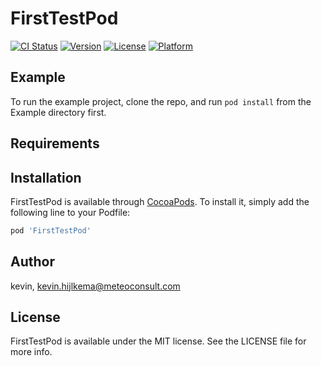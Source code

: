 # FirstTestPod

[![CI Status](http://img.shields.io/travis/kevin/FirstTestPod.svg?style=flat)](https://travis-ci.org/kevin/FirstTestPod)
[![Version](https://img.shields.io/cocoapods/v/FirstTestPod.svg?style=flat)](http://cocoapods.org/pods/FirstTestPod)
[![License](https://img.shields.io/cocoapods/l/FirstTestPod.svg?style=flat)](http://cocoapods.org/pods/FirstTestPod)
[![Platform](https://img.shields.io/cocoapods/p/FirstTestPod.svg?style=flat)](http://cocoapods.org/pods/FirstTestPod)

## Example

To run the example project, clone the repo, and run `pod install` from the Example directory first.

## Requirements

## Installation

FirstTestPod is available through [CocoaPods](http://cocoapods.org). To install
it, simply add the following line to your Podfile:

```ruby
pod 'FirstTestPod'
```

## Author

kevin, kevin.hijlkema@meteoconsult.com

## License

FirstTestPod is available under the MIT license. See the LICENSE file for more info.
